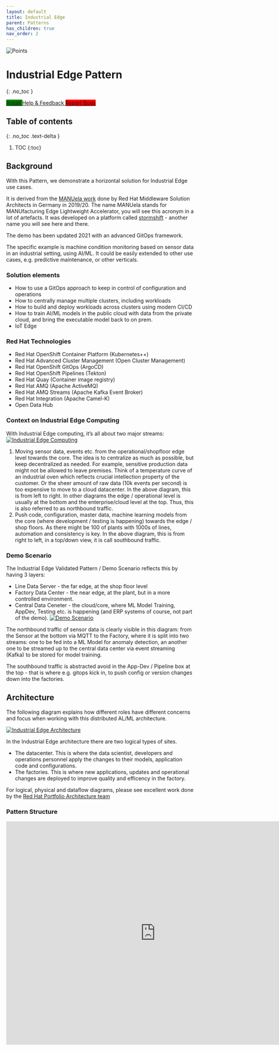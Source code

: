```yaml
---
layout: default
title: Industrial Edge
parent: Patterns
has_children: true
nav_order: 2
---
```


<div class="pattern_logo">
  <img src="/images/logos/industrial-edge.png" class="pattern_logo" alt="Points">
</div>

# Industrial Edge Pattern
{: .no_toc }

<a href="getting-started" class="btn" style="background-color:green;"> Install </a>
<a href="https://groups.google.com/u/1/g/hybrid-cloud-patterns" class="btn"> Help & Feedback </a>
<a href="https://github.com/hybrid-cloud-patterns/industrial-edge/issues" class="btn" style="background-color:red;"> Report Bugs </a>

## Table of contents
{: .no_toc .text-delta }

1. TOC
{:toc}

## Background

With this Pattern, we demonstrate a horizontal solution for Industrial Edge use cases.

It is derived from the [MANUela work](https://github.com/sa-mw-dach/manuela) done by Red
Hat Middleware Solution Architects in Germany in 2019/20. The name MANUela stands for MANUfacturing Edge Lightweight Accelerator, you will see this acronym in a lot of artefacts. It was developed on a platform called [stormshift](https://github.com/stormshift/documentation) - another name you will see here and there.

The demo has been updated 2021 with an advanced GitOps framework.

The specific example is machine condition monitoring based on sensor data in an
industrial setting, using AI/ML. It could be easily extended to other use cases, e.g. predictive maintenance, or other verticals.

### Solution elements

- How to use a GitOps approach to keep in control of configuration and operations
- How to centrally manage multiple clusters, including workloads
- How to build and deploy workloads across clusters using modern CI/CD
- How to train AI/ML models in the public cloud with data from the private cloud, and bring the executable model back to on prem.
- IoT Edge

### Red Hat Technologies

- Red Hat OpenShift Container Platform (Kubernetes++)
- Red Hat Advanced Cluster Management (Open Cluster Management)
- Red Hat OpenShift GitOps (ArgoCD)
- Red Hat OpenShift Pipelines (Tekton)
- Red Hat Quay (Container image registry)
- Red Hat AMQ (Apache ActiveMQ)
- Red Hat AMQ Streams (Apache Kafka Event Broker)
- Red Hat Integration (Apache Camel-K)
- Open Data Hub

### Context on Industrial Edge Computing
With Industrial Edge computing, it’s all about two major streams:
[![Industrial Edge Computing](/images/industrial-edge/manufacturing-edge-computing.png)](/images/industrial-edge/manufacturing-edge-computing.png)

1. Moving sensor data, events etc. from the operational/shopfloor edge level towards the core. The idea is to centralize as much as possible, but keep decentralized as needed. For example, sensitive production data  might not be allowed to leave premises. Think of a temperature curve of an industrial oven which reflects crucial intellection property of the customer. Or the sheer amount of raw data (10k events per second) is too expensive to move to a cloud datacenter. In the above diagram, this is from left to right. In other diagrams the edge / operational level is usually at the bottom and the enterprise/cloud level at the top. Thus, this is also referred to as northbound traffic.
1. Push code, configuration, master data, machine learning models from the core (where development / testing is happening) towards the edge / shop floors. As there might be 100 of plants with 1000s of lines, automation and consistency is key.  In the above diagram, this is from right to left, in a top/down view, it is call southbound traffic.

### Demo Scenario
The Industrial Edge Validated Pattern / Demo Scenario reflects this by having 3 layers:
- Line Data Server - the far edge, at the shop floor level
- Factory Data Center - the near edge, at the plant, but in a more controlled environment.
- Central Data Ceneter - the cloud/core, where ML Model Training, AppDev, Testing etc. is happening (and ERP systems of course, not part of the demo).
[![Demo Scenario](/images/industrial-edge/highleveldemodiagram.png)](/images/industrial-edge/highleveldemodiagram.png)

The northbound traffic of sensor data is clearly visible in this diagram: from the Sensor at the bottom via MQTT to the Factory, where it is split into two streams: one to be fed into a ML Model for anomaly detection, an another one to be streamed up to the central data center via event streaming (Kafka) to be stored for model training.

The southbound traffic is abstracted avoid in the App-Dev / Pipeline box at the top - that is where e.g. gitops kick in, to push config or version changes down into the factories.

## Architecture

The following diagram explains how different roles have different concerns and focus when working with this distributed AL/ML architecture.

[![Industrial Edge Architecture](/images/ai-ml-architecture.png)](/images/ai-ml-architecture.png)

In the Industrial Edge architecture there are two logical types of sites.

- The datacenter. This is where the data scientist, developers and operations personnel apply the changes to their models, application code and configurations.
- The factories. This is where new applications, updates and operational changes are deployed to improve quality and efficency in the factory.

For logical, physical and dataflow diagrams, please see excellent work done by the [Red Hat Portfolio Architecture team](https://gitlab.com/redhatdemocentral/portfolio-architecture-examples/-/blob/main/manufacturing.adoc)

### Pattern Structure

<iframe src="https://slides.com/beekhof/hybrid-cloud-patterns/embed" width="800" height="600" scrolling="no" frameborder="0" webkitallowfullscreen mozallowfullscreen allowfullscreen></iframe>
